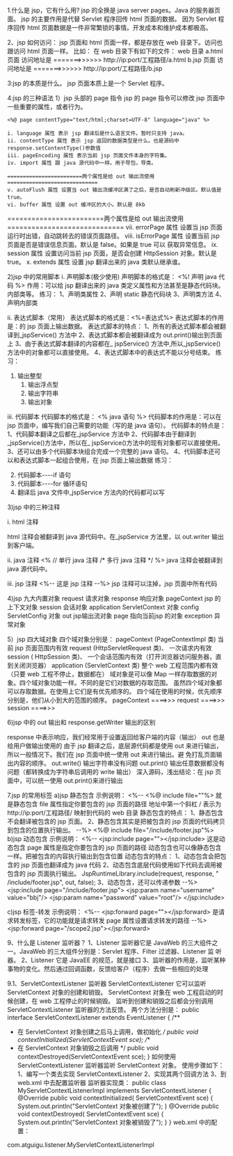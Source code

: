 1.什么是 jsp，它有什么用? jsp 的全换是 java server pages。Java 的服务器页面。 jsp 的主要作用是代替 Servlet 程序回传 html 页面的数据。 因为 Servlet 程序回传 html
页面数据是一件非常繁锁的事情。开发成本和维护成本都极高。

2、jsp 如何访问： jsp 页面和 html 页面一样，都是存放在 web 目录下。访问也跟访问 html 页面一样。 比如： 在 web 目录下有如下的文件： web 目录 a.html 页面 访问地址是
=======>>>>>> http://ip:port/工程路径/a.html b.jsp 页面 访问地址是 =======>>>>>> http://ip:port/工程路径/b.jsp

3:jsp 的本质是什么。 jsp 页面本质上是一个 Servlet 程序。

4:jsp 的三种语法 1）jsp 头部的 page 指令 jsp 的 page 指令可以修改 jsp 页面中一些重要的属性，或者行为。

    <%@ page contentType="text/html;charset=UTF-8" language="java" %>

    i. language 属性 表示 jsp 翻译后是什么语言文件。暂时只支持 java。
    ii. contentType 属性 表示 jsp 返回的数据类型是什么。也是源码中 response.setContentType()参数值
    iii. pageEncoding 属性 表示当前 jsp 页面文件本身的字符集。
    iv. import 属性 跟 java 源代码中一样。用于导包，导类。

    ========================两个属性是给 out 输出流使用=============================
    v. autoFlush 属性 设置当 out 输出流缓冲区满了之后，是否自动刷新冲级区。默认值是 true。
    vi. buffer 属性 设置 out 缓冲区的大小。默认是 8kb

========================两个属性是给 out 输出流使用============================= vii. errorPage 属性 设置当 jsp 页面运行时出错，自动跳转去的错误页面路径。
viii. isErrorPage 属性 设置当前 jsp 页面是否是错误信息页面。默认是 false。如果是 true 可以 获取异常信息。 ix. session 属性 设置访问当前 jsp 页面，是否会创建 HttpSession
对象。默认是 true。 x. extends 属性 设置 jsp 翻译出来的 java 类默认继承谁。

2)jsp 中的常用脚本 i. 声明脚本(极少使用)
声明脚本的格式是： <%! 声明 java 代码 %>
作用：可以给 jsp 翻译出来的 java 类定义属性和方法甚至是静态代码块。内部类等。 练习： 1、声明类属性 2、声明 static 静态代码块 3、声明类方法 4、声明内部类

ii. 表达式脚本（常用） 表达式脚本的格式是：<%=表达式%>
表达式脚本的作用是：的 jsp 页面上输出数据。 表达式脚本的特点： 1、所有的表达式脚本都会被翻译到_jspService() 方法中 2、表达式脚本都会被翻译成为 out.print()输出到页面上 3、由于表达式脚本翻译的内容都在_
jspService() 方法中,所以_jspService()方法中的对象都可以直接使用。 4、表达式脚本中的表达式不能以分号结束。 练习：

1. 输出整型
    1. 输出浮点型
    2. 输出字符串
    3. 输出对象

iii. 代码脚本 代码脚本的格式是：
<% java 语句 %>
代码脚本的作用是：可以在 jsp 页面中，编写我们自己需要的功能（写的是 java 语句）。 代码脚本的特点是： 1、代码脚本翻译之后都在_jspService 方法中 2、代码脚本由于翻译到_jspService()方法中，所以在_
jspService()方法中的现有对象都可以直接使用。 3、还可以由多个代码脚本块组合完成一个完整的 java 语句。 4、代码脚本还可以和表达式脚本一起组合使用，在 jsp 页面上输出数据 练习：

2. 代码脚本----if 语句
3. 代码脚本----for 循环语句
4. 翻译后 java 文件中_jspService 方法内的代码都可以写

3)jsp 中的三种注释

i. html 注释
<!-- 这是 html 注释 -->
html 注释会被翻译到 java 源代码中。在_jspService 方法里，以 out.writer 输出到客户端。

ii. java 注释
<% // 单行 java 注释 /* 多行 java 注释 */ %>
java 注释会被翻译到 java 源代码中。

iii. jsp 注释
<%-- 这是 jsp 注释 --%>
jsp 注释可以注掉，jsp 页面中所有代码

4)jsp 九大内置对象 request 请求对象 response 响应对象 pageContext jsp 的上下文对象 session 会话对象 application ServletContext 对象 config
ServletConfig 对象 out jsp输出流对象 page 指向当前jsp 的对象 exception 异常对象

5）jsp 四大域对象 四个域对象分别是： pageContext (PageContextImpl 类) 当前 jsp 页面范围内有效 request (HttpServletRequest 类)、 一次请求内有效 session (
HttpSession 类)、 一个会话范围内有效（打开浏览器访问服务器，直到关闭浏览器） application (ServletContext 类) 整个 web 工程范围内都有效（只要 web 工程不停止，数据都在） 域对象是可以像
Map 一样存取数据的对象。四个域对象功能一样。不同的是它们对数据的存取范围。 虽然四个域对象都可以存取数据。在使用上它们是有优先顺序的。 四个域在使用的时候，优先顺序分别是，他们从小到大的范围的顺序。 pageContext
====>>> request ====>>> session ====>>>

6)jsp 中的 out 输出和 response.getWriter 输出的区别

response 中表示响应，我们经常用于设置返回给客户端的内容（输出） out 也是给用户做输出使用的 由于 jsp 翻译之后，底层源代码都是使用 out 来进行输出，所以一般情况下。我们在 jsp 页面中统一使用 out 来进行输出。避
免打乱页面输出内容的顺序。 out.write() 输出字符串没有问题 out.print() 输出任意数据都没有问题（都转换成为字符串后调用的 write 输出） 深入源码，浅出结论：在 jsp 页面中，可以统一使用
out.print()来进行输出

7.jsp 的常用标签 a)jsp 静态包含 示例说明：
<%--
<%@ include file=""%> 就是静态包含 file 属性指定你要包含的 jsp 页面的路径 地址中第一个斜杠 / 表示为 http://ip:port/工程路径/ 映射到代码的 web 目录 静态包含的特点：
1、静态包含不会翻译被包含的 jsp 页面。 2、静态包含其实是把被包含的 jsp 页面的代码拷贝到包含的位置执行输出。 --%>
<%@ include file="/include/footer.jsp"%>
b)jsp 动态包含 示例说明：
<%--
<jsp:include page=""></jsp:include> 这是动态包含 page 属性是指定你要包含的 jsp 页面的路径 动态包含也可以像静态包含一样。把被包含的内容执行输出到包含位置 动态包含的特点：
1、动态包含会把包含的 jsp 页面也翻译成为 java 代码 2、动态包含底层代码使用如下代码去调用被包含的 jsp 页面执行输出。 JspRuntimeLibrary.include(request, response, "
/include/footer.jsp", out, false); 3、动态包含，还可以传递参数 --%>
<jsp:include page="/include/footer.jsp">
<jsp:param name="username" value="bbj"/>
<jsp:param name="password" value="root"/>
</jsp:include>

c)jsp 标签-转发 示例说明：
<%--
<jsp:forward page=""></jsp:forward> 是请求转发标签，它的功能就是请求转发 page 属性设置请求转发的路径 --%>
<jsp:forward page="/scope2.jsp"></jsp:forward>

9、什么是 Listener 监听器？ 1、Listener 监听器它是 JavaWeb 的三大组件之一。JavaWeb 的三大组件分别是：Servlet 程序、Filter 过滤器、Listener 监 听器。 2、Listener 它是
JavaEE 的规范，就是接口 3、监听器的作用是，监听某种事物的变化。然后通过回调函数，反馈给客户（程序）去做一些相应的处理

9.1、ServletContextListener 监听器 ServletContextListener 它可以监听 ServletContext 对象的创建和销毁。 ServletContext 对象在 web 工程启动的时候创建，在
web 工程停止的时候销毁。 监听到创建和销毁之后都会分别调用 ServletContextListener 监听器的方法反馈。 两个方法分别是： public interface ServletContextListener
extends EventListener { /**

* 在 ServletContext 对象创建之后马上调用，做初始化
  */ public void contextInitialized(ServletContextEvent sce); /**
* 在 ServletContext 对象销毁之后调用
  */ public void contextDestroyed(ServletContextEvent sce); } 如何使用 ServletContextListener 监听器监听 ServletContext 对象。
  使用步骤如下： 1、编写一个类去实现 ServletContextListener 2、实现其两个回调方法 3、到 web.xml 中去配置监听器 监听器实现类： public class
  MyServletContextListenerImpl implements ServletContextListener { @Override public void contextInitialized(
  ServletContextEvent sce) { System.out.println("ServletContext 对象被创建了"); } @Override public void contextDestroyed(
  ServletContextEvent sce) { System.out.println("ServletContext 对象被销毁了"); } } web.xml 中的配置：

<!--配置监听器-->
<listener>
<listener-class>com.atguigu.listener.MyServletContextListenerImpl</listener-class>
</listener>


